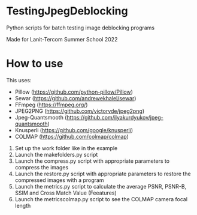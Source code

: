 # TestingJpegDeblocking
Python scripts for batch testing image deblocking programs

Made for Lanit-Tercom Summer School 2022

# How to use

This uses:
- Pillow (https://github.com/python-pillow/Pillow)
- Sewar (https://github.com/andrewekhalel/sewar)
- FFmpeg (https://ffmpeg.org/)
- JPEG2PNG (https://github.com/victorvde/jpeg2png)
- Jpeg-Quantsmooth (https://github.com/ilyakurdyukov/jpeg-quantsmooth)
- Knusperli (https://github.com/google/knusperli)
- COLMAP (https://github.com/colmap/colmap)

1. Set up the work folder like in the example
2. Launch the makefolders.py script
3. Launch the compress.py script with appropriate parameters to compress the images
4. Launch the restore.py script with appropriate parameters to restore the compressed images with a program
5. Launch the metrics.py script to calculate the average PSNR, PSNR-B, SSIM and Cross Match Value (Feeatures)
6. Launch the metricscolmap.py script to see the COLMAP camera focal length

